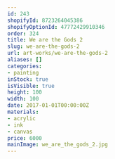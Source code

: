 ```yaml
---
id: 243
shopifyId: 8723264045386
shopifyOptionId: 47772429910346
order: 324
title: We are the Gods 2
slug: we-are-the-gods-2
url: art-works/we-are-the-gods-2
aliases: []
categories:
- painting
inStock: true
isVisible: true
height: 100
width: 100
date: 2017-01-01T00:00:00Z
materials:
- acrylic
- ink
- canvas
price: 6000
mainImage: we_are_the_gods_2.jpg
---
```

